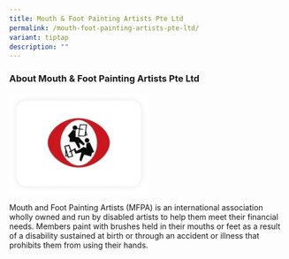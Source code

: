 ```yaml
---
title: Mouth & Foot Painting Artists Pte Ltd
permalink: /mouth-foot-painting-artists-pte-ltd/
variant: tiptap
description: ""
---
```

<h3>About Mouth &amp; Foot Painting Artists Pte Ltd</h3>
<p></p>
<div class="isomer-image-wrapper">
<img style="width: 50%;" height="auto" width="100%" alt="" src="/images/Mouth_Foot_Painting_Artists_Pte_Ltd_1.png">
</div>
<p>Mouth and Foot Painting Artists (MFPA) is an international association
wholly owned and run by disabled artists to help them meet their financial
needs. Members paint with brushes held in their mouths or feet as a result
of a disability sustained at birth or through an accident or illness that
prohibits them from using their hands.</p>
<p></p>